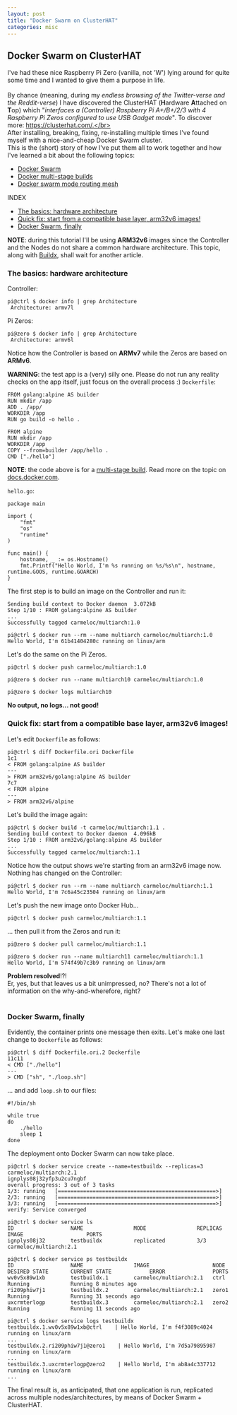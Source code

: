 ```yaml
---
layout: post
title: "Docker Swarm on ClusterHAT"
categories: misc
---
```


## Docker Swarm on ClusterHAT
I've had these nice Raspberry Pi Zero (vanilla, not 'W') lying around for quite some time and I wanted to give them a purpose in life.</br>
</br>
By chance (meaning, during my _endless browsing of the Twitter-verse and the Reddit-verse_) I have discovered the ClusterHAT (**H**ardware **A**ttached on **T**op) which "_interfaces a (Controller) Raspberry Pi A+/B+/2/3 with 4 Raspberry Pi Zeros configured to use USB Gadget mode_". To discover more: https://clusterhat.com/.</br>
</br>
After installing, breaking, fixing, re-installing multiple times I've found myself with a nice-and-cheap Docker Swarm cluster.</br>
This is the (short) story of how I've put them all to work together and how I've learned a bit about the following topics:
- [Docker Swarm](https://docs.docker.com/engine/swarm/)
- [Docker multi-stage builds](https://docs.docker.com/develop/develop-images/multistage-build/)
- [Docker swarm mode routing mesh](https://docs.docker.com/engine/swarm/ingress/)

INDEX
- [The basics: hardware architecture](#basics)
- [Quick fix: start from a compatible base layer, arm32v6 images!](#quick)
- [Docker Swarm, finally](#swarm)

**NOTE**: during this tutorial I'll be using **ARM32v6** images since the Controller and the Nodes do not share a common hardware architecture. This topic, along with [Buildx](https://www.docker.com/blog/multi-arch-images/), shall wait for another article.</br>
<a name="basics"></a>
### The basics: hardware architecture
Controller:
```
pi@ctrl $ docker info | grep Architecture
 Architecture: armv7l
```

Pi Zeros:
```
pi@zero $ docker info | grep Architecture
 Architecture: armv6l
``` 

Notice how the Controller is based on **ARMv7** while the Zeros are based on **ARMv6**.

**WARNING**: the test app is a (very) silly one. Please do not run any reality checks on the app itself, just focus on the overall process :)
`Dockerfile`:
```
FROM golang:alpine AS builder
RUN mkdir /app
ADD . /app/
WORKDIR /app
RUN go build -o hello .

FROM alpine
RUN mkdir /app
WORKDIR /app
COPY --from=builder /app/hello .
CMD ["./hello"]
```

**NOTE**: the code above is for a [multi-stage build](https://docs.docker.com/develop/develop-images/multistage-build/). Read more on the topic on [docs.docker.com](https://docs.docker.com/develop/develop-images/multistage-build/).

`hello.go`:
```
package main

import (
    "fmt"
    "os"
    "runtime"
)

func main() {
    hostname, _ := os.Hostname()
    fmt.Printf("Hello World, I'm %s running on %s/%s\n", hostname, runtime.GOOS, runtime.GOARCH)
}
```

The first step is to build an image on the Controller and run it:
```pi@ctrl $ docker build -t carmeloc/multiarch:1.0 .
Sending build context to Docker daemon  3.072kB
Step 1/10 : FROM golang:alpine AS builder
...
Successfully tagged carmeloc/multiarch:1.0

pi@ctrl $ docker run --rm --name multiarch carmeloc/multiarch:1.0
Hello World, I'm 61b41404280c running on linux/arm
```

Let's do the same on the Pi Zeros.</br>
```
pi@ctrl $ docker push carmeloc/multiarch:1.0

pi@zero $ docker run --name multiarch10 carmeloc/multiarch:1.0

pi@zero $ docker logs multiarch10
```

**No output, no logs... not good!**</br>

<a name="quick"></a>
### Quick fix: start from a compatible base layer, arm32v6 images!
Let's edit `Dockerfile` as follows:</br>
```
pi@ctrl $ diff Dockerfile.ori Dockerfile
1c1
< FROM golang:alpine AS builder
---
> FROM arm32v6/golang:alpine AS builder
7c7
< FROM alpine
---
> FROM arm32v6/alpine
```

Let's build the image again:
```
pi@ctrl $ docker build -t carmeloc/multiarch:1.1 .
Sending build context to Docker daemon  4.096kB
Step 1/10 : FROM arm32v6/golang:alpine AS builder
...
Successfully tagged carmeloc/multiarch:1.1
```

Notice how the output shows we're starting from an arm32v6 image now.</br>
Nothing has changed on the Controller:
```
pi@ctrl $ docker run --rm --name multiarch carmeloc/multiarch:1.1
Hello World, I'm 7c6a45c23504 running on linux/arm
```

Let's push the new image onto Docker Hub...
```
pi@ctrl $ docker push carmeloc/multiarch:1.1
```

... then pull it from the Zeros and run it:
```
pi@zero $ docker pull carmeloc/multiarch:1.1

pi@zero $ docker run --name multiarch11 carmeloc/multiarch:1.1
Hello World, I'm 574f49b7c3b9 running on linux/arm
```

**Problem resolved**!?!</br>
Er, yes, but that leaves us a bit unimpressed, no? There's not a lot of information on the why-and-wherefore, right?</br>
</br>

<a name="swarm"></a>
### Docker Swarm, finally
Evidently, the container prints one message then exits. Let's make one last change to `Dockerfile` as follows:
```
pi@ctrl $ diff Dockerfile.ori.2 Dockerfile
11c11
< CMD ["./hello"]
---
> CMD ["sh", "./loop.sh"]
```

... and add `loop.sh` to our files:
```
#!/bin/sh

while true
do
    ./hello
    sleep 1
done
```

The deployment onto Docker Swarm can now take place.</br>
```
pi@ctrl $ docker service create --name=testbuildx --replicas=3 carmeloc/multiarch:2.1
ignplys08j32yfp3u2cu7ngbf
overall progress: 3 out of 3 tasks
1/3: running   [==================================================>]
2/3: running   [==================================================>]
3/3: running   [==================================================>]
verify: Service converged

pi@ctrl $ docker service ls
ID                  NAME                MODE                REPLICAS            IMAGE                    PORTS
ignplys08j32        testbuildx          replicated          3/3                 carmeloc/multiarch:2.1

pi@ctrl $ docker service ps testbuildx
ID                  NAME                IMAGE                    NODE                     DESIRED STATE       CURRENT STATE            ERROR               PORTS
wv0v5x89w1xb        testbuildx.1        carmeloc/multiarch:2.1   ctrl                     Running             Running 8 minutes ago
ri209phiw7j1        testbuildx.2        carmeloc/multiarch:2.1   zero1                    Running             Running 31 seconds ago
uxcrmterlogp        testbuildx.3        carmeloc/multiarch:2.1   zero2                    Running             Running 11 seconds ago

pi@ctrl $ docker service logs testbuildx
testbuildx.1.wv0v5x89w1xb@ctrl    | Hello World, I'm f4f3089c4024 running on linux/arm
...
testbuildx.2.ri209phiw7j1@zero1    | Hello World, I'm 7d5a79895987 running on linux/arm
...
testbuildx.3.uxcrmterlogp@zero2    | Hello World, I'm ab8a4c337712 running on linux/arm
...
```

The final result is, as anticipated, that one application is run, replicated across multiple nodes/architectures, by means of Docker Swarm + ClusterHAT.

